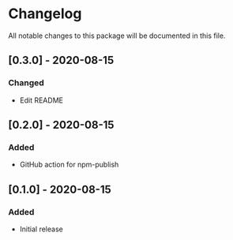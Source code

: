 # Changelog
All notable changes to this package will be documented in this file.

## [0.3.0] - 2020-08-15

### Changed

- Edit README

## [0.2.0] - 2020-08-15

### Added

- GitHub action for npm-publish

## [0.1.0] - 2020-08-15

### Added

- Initial release
